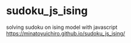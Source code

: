 # sudoku_js_ising
solving sudoku on ising model with javascript
https://minatoyuichiro.github.io/sudoku_js_ising/
